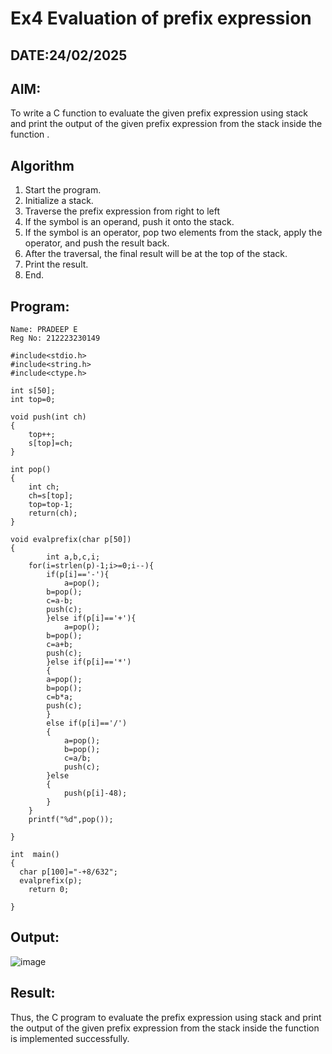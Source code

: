 # Ex4 Evaluation of prefix expression
## DATE:24/02/2025
## AIM:
To write a C function to evaluate the given prefix expression using stack and print the output of the given prefix expression from the stack inside the function . 

## Algorithm

1. Start the program.
2. Initialize a stack. 
3. Traverse the prefix expression from right to left
4. If the symbol is an operand, push it onto the stack.  
5. If the symbol is an operator, pop two elements from the stack, apply the operator, and push the result back.  
6. After the traversal, the final result will be at the top of the stack.
7. Print the result.
8. End.


## Program:
```
Name: PRADEEP E
Reg No: 212223230149

#include<stdio.h>
#include<string.h>
#include<ctype.h>

int s[50];
int top=0;

void push(int ch)
{
	top++;
	s[top]=ch;
}

int pop()
{
	int ch;
	ch=s[top];
	top=top-1;
	return(ch);
}

void evalprefix(char p[50])
{
        int a,b,c,i;
    for(i=strlen(p)-1;i>=0;i--){
        if(p[i]=='-'){
            a=pop();
		b=pop();
		c=a-b;
		push(c);
        }else if(p[i]=='+'){
            a=pop();
		b=pop();
		c=a+b;
		push(c);
        }else if(p[i]=='*')
		{	
		a=pop();
		b=pop();
		c=b*a;
		push(c);
		}
		else if(p[i]=='/')
		{
			a=pop();
			b=pop();
			c=a/b;
			push(c);
		}else
		{
			push(p[i]-48);
		}
    }
    printf("%d",pop());
    	
}

int  main()
{
  char p[100]="-+8/632";
  evalprefix(p);
	return 0;
	
}

```

## Output:

![image](https://github.com/user-attachments/assets/610808aa-d073-4eb3-ad3d-0af4a086a8b6)


## Result:
Thus, the C program to evaluate the prefix expression using stack and print the output of the given prefix expression from the stack inside the function is implemented successfully.
